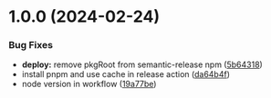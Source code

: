 # 1.0.0 (2024-02-24)


### Bug Fixes

* **deploy:** remove pkgRoot from semantic-release npm ([5b64318](https://github.com/nicorickert/ui/commit/5b643182d4dbc204b8aef081cf5b0069ab58fb33))
* install pnpm and use cache in release action ([da64b4f](https://github.com/nicorickert/ui/commit/da64b4fc133d33b6af0458eb7b9a0462c3f4f960))
* node version in workflow ([19a77be](https://github.com/nicorickert/ui/commit/19a77be04fc26c1695e6b843659fc01cc6f16a2d))
